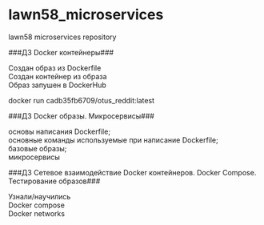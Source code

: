 # lawn58_microservices
lawn58 microservices repository

###ДЗ Docker контейнеры###

Создан образ из Dockerfile  
Cоздан контейнер из образа  
Образ запушен в  DockerHub  


docker run cadb35fb6709/otus_reddit:latest  

###ДЗ Docker образы. Микросервисы###

основы написания Dockerfile;  
основные команды используемые при написание Dockerfile;  
базовые образы;  
микросервисы  

###ДЗ Сетевое взаимодействие Docker контейнеров. Docker Compose. Тестирование образов###  

Узнали/научились  
Docker compose  
Docker networks  

